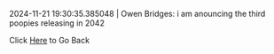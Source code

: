 2024-11-21 19:30:35.385048 \| Owen Bridges: i am anouncing the third poopies releasing in 2042 

 Click [Here](../) to Go Back